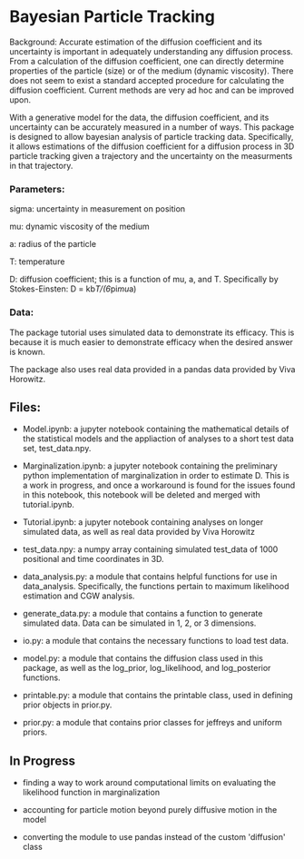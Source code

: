 # Bayesian Particle Tracking

Background: Accurate estimation of the diffusion coefficient and its uncertainty is important in adequately understanding any diffusion process. From a calculation of the diffusion coefficient, one can directly determine properties of the particle (size) or of the medium (dynamic viscosity). There does not seem to exist a standard accepted procedure for calculating the diffusion coefficient. Current methods are very ad hoc and can be improved upon. 

With a generative model for the data, the diffusion coefficient, and its uncertainty can be accurately measured in a number of ways. This package is designed to allow bayesian analysis of particle tracking data. Specifically, it allows estimations of the diffusion coefficient for a diffusion process in 3D particle tracking given a trajectory and the uncertainty on the measurments in that trajectory.

### Parameters:

sigma: uncertainty in measurement on position

mu: dynamic viscosity of the medium

a: radius of the particle

T: temperature

D: diffusion coefficient; this is a function of mu, a, and T. Specifically by Stokes-Einsten:
D = kb*T/(6*pi*mu*a)

### Data: 
The package tutorial uses simulated data to demonstrate its efficacy. This is because it is much easier to demonstrate efficacy when the desired answer is known.

The package also uses real data provided in a pandas data provided by Viva Horowitz.

## Files:

- Model.ipynb: a jupyter notebook containing the mathematical details of the statistical models and the appliaction of analyses to a short test data set, test_data.npy.

- Marginalization.ipynb: a jupyter notebook containing the preliminary python implementation of marginalization in order to estimate D. This is a work in progress, and once a workaround is found for the issues found in this notebook, this notebook will be deleted and merged with tutorial.ipynb.

- Tutorial.ipynb: a jupyter notebook containing analyses on longer simulated data, as well as real data provided by Viva Horowitz

- test_data.npy: a numpy array containing simulated test_data of 1000 positional and time coordinates in 3D.

- data_analysis.py: a module that contains helpful functions for use in data_analysis. Specifically, the functions pertain to maximum likelihood estimation and CGW analysis.

- generate_data.py: a module that contains a function to generate simulated data. Data can be simulated in 1, 2, or 3 dimensions.

- io.py: a module that contains the necessary functions to load test data.

- model.py: a module that contains the diffusion class used in this package, as well as the log_prior, log_likelihood, and log_posterior functions.

- printable.py: a module that contains the printable class, used in defining prior objects in prior.py.

- prior.py: a module that contains prior classes for jeffreys and uniform priors.

## In Progress
- finding a way to work around computational limits on evaluating the likelihood function in marginalization

- accounting for particle motion beyond purely diffusive motion in the model

- converting the module to use pandas instead of the custom 'diffusion' class